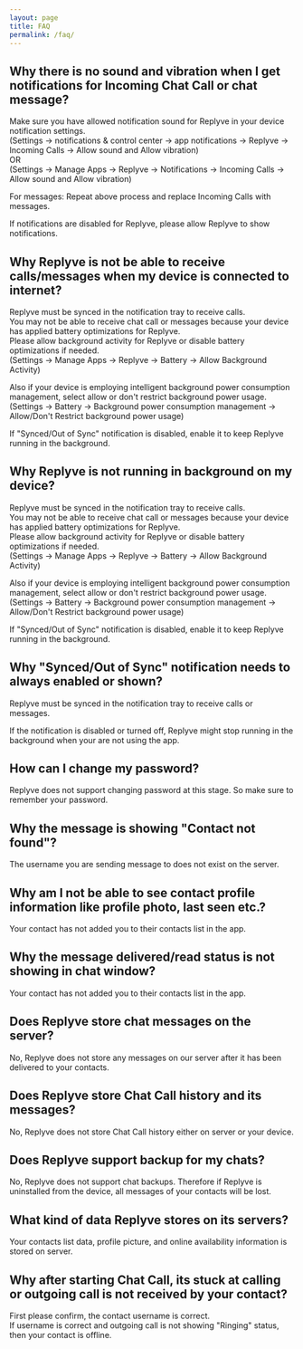 ```yaml
---
layout: page
title: FAQ
permalink: /faq/
---
```


## Why there is no sound and vibration when I get notifications for Incoming Chat Call or chat message?
Make sure you have allowed notification sound for Replyve in your device notification settings.\
(Settings -> notifications & control center -> app notifications -> Replyve -> Incoming Calls -> Allow sound and Allow vibration)\
OR\
(Settings -> Manage Apps -> Replyve -> Notifications -> Incoming Calls -> Allow sound and Allow vibration)

For messages:
Repeat above process and replace Incoming Calls with messages.

If notifications are disabled for Replyve, please allow Replyve to show notifications.

## Why Replyve is not be able to receive calls/messages when my device is connected to internet?
Replyve must be synced in the notification tray to receive calls.\
You may not be able to receive chat call or messages because your device has applied battery optimizations for Replyve.\
Please allow background activity for Replyve or disable battery optimizations if needed.\
(Settings -> Manage Apps -> Replyve -> Battery -> Allow Background Activity)

Also if your device is employing intelligent background power consumption management, select allow or don't restrict background power usage.\
(Settings -> Battery -> Background power consumption management -> Allow/Don't Restrict background power usage)

If "Synced/Out of Sync" notification is disabled, enable it to keep Replyve running in the background.

## Why Replyve is not running in background on my device?
Replyve must be synced in the notification tray to receive calls.\
You may not be able to receive chat call or messages because your device has applied battery optimizations for Replyve.\
Please allow background activity for Replyve or disable battery optimizations if needed.\
(Settings -> Manage Apps -> Replyve -> Battery -> Allow Background Activity)

Also if your device is employing intelligent background power consumption management, select allow or don't restrict background power usage.\
(Settings -> Battery -> Background power consumption management -> Allow/Don't Restrict background power usage)

If "Synced/Out of Sync" notification is disabled, enable it to keep Replyve running in the background.

## Why "Synced/Out of Sync" notification needs to always enabled or shown?
Replyve must be synced in the notification tray to receive calls or messages.

If the notification is disabled or turned off, Replyve might stop running in the background when your are not using the app.

## How can I change my password?
Replyve does not support changing password at this stage. So make sure to remember your password.

## Why the message is showing "Contact not found"?
The username you are sending message to does not exist on the server.

## Why am I not be able to see contact profile information like profile photo, last seen etc.?
Your contact has not added you to their contacts list in the app.

## Why the message delivered/read status is not showing in chat window?
Your contact has not added you to their contacts list in the app.

## Does Replyve store chat messages on the server?
No, Replyve does not store any messages on our server after it has been delivered to your contacts.

## Does Replyve store Chat Call history and its messages?
No, Replyve does not store Chat Call history either on server or your device.

## Does Replyve support backup for my chats?
No, Replyve does not support chat backups. Therefore if Replyve is uninstalled from the device, all messages of your contacts will be lost.

## What kind of data Replyve stores on its servers?
Your contacts list data, profile picture, and online availability information is stored on server.

## Why after starting Chat Call, its stuck at calling or outgoing call is not received by your contact?
First please confirm, the contact username is correct.\
If username is correct and outgoing call is not showing "Ringing" status, then your contact is offline.
